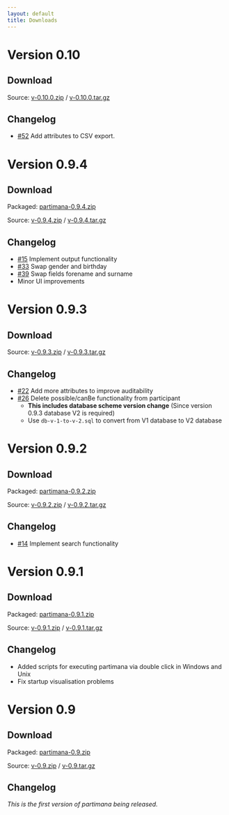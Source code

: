 ```yaml
---
layout: default
title: Downloads
---
```


# Version 0.10
## Download
Source: [v-0.10.0.zip](https://github.com/croesch/partimana/archive/v-0.10.0.zip) /  [v-0.10.0.tar.gz](https://github.com/croesch/partimana/archive/v-0.10.0.tar.gz)

## Changelog
* [#52](https://github.com/croesch/partimana/issues/52) Add attributes to CSV export.


# Version 0.9.4
## Download
Packaged: [partimana-0.9.4.zip](https://github.com/croesch/partimana/releases/download/v-0.9.4/partimana-0.9.4.zip)

Source: [v-0.9.4.zip](https://github.com/croesch/partimana/archive/v-0.9.4.zip) /  [v-0.9.4.tar.gz](https://github.com/croesch/partimana/archive/v-0.9.4.tar.gz)

## Changelog
* [#15](https://github.com/croesch/partimana/issues/15) Implement output functionality
* [#33](https://github.com/croesch/partimana/issues/33) Swap gender and birthday
* [#39](https://github.com/croesch/partimana/issues/39) Swap fields forename and surname
* Minor UI improvements


# Version 0.9.3
## Download
Source: [v-0.9.3.zip](https://github.com/croesch/partimana/archive/v-0.9.3.zip) / [v-0.9.3.tar.gz](https://github.com/croesch/partimana/archive/v-0.9.3.tar.gz)

## Changelog
* [#22](https://github.com/croesch/partimana/issues/22) Add more attributes to improve auditability
* [#26](https://github.com/croesch/partimana/issues/26) Delete possible/canBe functionality from participant
  * __This includes database scheme version change__ (Since version 0.9.3 database V2 is required)
  * Use `db-v-1-to-v-2.sql` to convert from V1 database to V2 database

# Version 0.9.2
## Download
Packaged: [partimana-0.9.2.zip](https://github.com/croesch/partimana/releases/download/v-0.9.2/partimana-0.9.2.zip)

Source: [v-0.9.2.zip](https://github.com/croesch/partimana/archive/v-0.9.2.zip) /  [v-0.9.2.tar.gz](https://github.com/croesch/partimana/archive/v-0.9.2.tar.gz)

## Changelog
* [#14](https://github.com/croesch/partimana/issues/14) Implement search functionality


# Version 0.9.1
## Download
Packaged: [partimana-0.9.1.zip](https://github.com/croesch/partimana/releases/download/v-0.9.1/partimana-0.9.1.zip)

Source: [v-0.9.1.zip](https://github.com/croesch/partimana/archive/v-0.9.1.zip) /  [v-0.9.1.tar.gz](https://github.com/croesch/partimana/archive/v-0.9.1.tar.gz)

## Changelog
* Added scripts for executing partimana via double click in Windows and Unix
* Fix startup visualisation problems


# Version 0.9
## Download
Packaged: [partimana-0.9.zip](https://github.com/croesch/partimana/releases/download/v-0.9/partimana-0.9.zip)

Source: [v-0.9.zip](https://github.com/croesch/partimana/archive/v-0.9.zip) /  [v-0.9.tar.gz](https://github.com/croesch/partimana/archive/v-0.9.tar.gz)

## Changelog
*This is the first version of partimana being released.*
